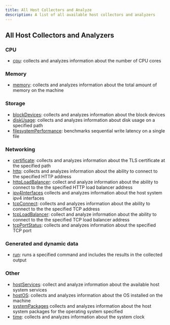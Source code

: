 ```yaml
---
title: All Host Collectors and Analyze
description: A list of all available host collectors and analyzers
---
```


## All Host Collectors and Analyzers

### CPU 
- [cpu](./cpu): collects and analyzes information about the number of CPU cores

### Memory
- [memory](./memory): collects and analyzes information about the total amount of memory on the machine

### Storage
- [blockDevices](./blockDevices): collects and analyzes information about the block devices
- [diskUsage](./diskUsage): collects and analyzes information about disk usage on a specified path
- [filesystemPerformance](./filesystemPerformance): benchmarks sequential write latency on a single file

### Networking
- [certificate](./certificate): collects and analyzes information about the TLS certificate at the specified path
- [http](./http): collects and analyzes information about the ability to connect to the specified HTTP address
- [httpLoadBalancer](./httpLoadBalancer): collect and analyze information about the ability to connect to the the specified HTTP load balancer address
- [ipv4Interfaces](./ipv4Interfaces) collects and analyzes information about the host system ipv4 interfaces
- [tcpConnect](./tcpConnect): collects and analyzes information about the ability to connect to the the specified TCP address
- [tcpLoadBalancer](./tcpLoadBalancer): collect and analyze information about the ability to connect to the the specified TCP load balancer address
- [tcpPortStatus](./tcpPortStatus): collects and analyzes information about the specified TCP port

### Generated and dynamic data
- [run](./run): runs a specified command and includes the results in the collected output

### Other
- [hostServices](./hostServices): collect and analyze information about the available host system services
- [hostOS](./hostOS): collects and analyzes information about the OS installed on the machine
- [systemPackages](./systemPackages) collects and analyzes information about the host system packages for the operating system specified
- [time](./time): collects and analyzes information about the system clock